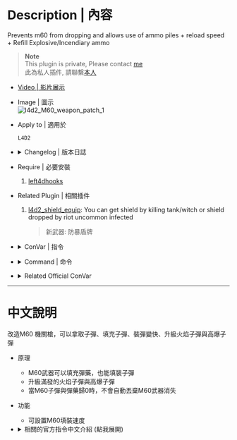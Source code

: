 
# Description | 內容
Prevents m60 from dropping and allows use of ammo piles + reload speed + Refill Explosive/Incendiary ammo

> __Note__ <br/>
This plugin is private, Please contact [me](https://github.com/fbef0102/Game-Private_Plugin#私人插件列表-private-plugins-list)<br/>
此為私人插件, 請聯繫[本人](https://github.com/fbef0102/Game-Private_Plugin#私人插件列表-private-plugins-list)

* [Video | 影片展示](https://youtu.be/w9X7Vcw2VXQ)

* Image | 圖示
    <br/>![l4d2_M60_weapon_patch_1](image/l4d2_M60_weapon_patch_1.gif)

* Apply to | 適用於
    ```
    L4D2
    ```

* <details><summary>Changelog | 版本日誌</summary>

    * v1.0h (2023-7-5)
	    * Add cvars
	    * Prevents m60 from dropping when 0 clip
	    * M60 Reload speed
	    * Refill Explosive/Incendiary ammo

    * v1.0.9
	    * [Originl Plugin By Lux](https://forums.alliedmods.net/showthread.php?t=323408)
</details>

* Require | 必要安裝
    1. [left4dhooks](https://forums.alliedmods.net/showthread.php?t=321696)

* Related Plugin | 相關插件
	1. [l4d2_shield_equip](/Plugin_%E6%8F%92%E4%BB%B6/Nothing_Impossible_%E7%84%A1%E7%90%86%E6%94%B9%E9%80%A0%E7%89%88/l4d2_shield_equip): You can get shield by killing tank/witch or shield dropped by riot uncommon infected
		> 新武器: 防暴盾牌

* <details><summary>ConVar | 指令</summary>

    * cfg/sourcemod/l4d2_M60_weapon_patch.cfg
        ```php
        // If 1, drop M60 when reaching 0 clip/ammo.
        l4d2_M60_weapon_patch_drop "0"

        // If 1, allow players to pick up ammo to resupply the M60.
        l4d2_M60_weapon_patch_resupply "1"

        // If 1, Refill M60 Explosive Ammo on pickup
        l4d2_M60_weapon_patch_upgrade_explosive_fix "1"

        // If 1, Refill M60 Incendiary Ammo on pickup
        l4d2_M60_weapon_patch_upgrade_incendiary_fix "1"

        // M60 Reload Speed is multiplied by this value (clamped between 0.2 and 1.0)
        l4d2_M60_weapon_patch_weaponreload_rate "1.0"
        ```
</details>

* <details><summary>Command | 命令</summary>
    
    None
</details>

* <details><summary>Related Official ConVar</summary>

	* write down the following cvars in cfg/server.cfg
		```php
		// M60 reserve ammo (-2 = infinite ammo)
		sm_cvar ammo_m60_max 300
		```
</details>

- - - -
# 中文說明
改造M60 機關槍，可以拿取子彈、填充子彈、裝彈變快、升級火焰子彈與高爆子彈

* 原理
    * M60武器可以填充彈藥，也能填裝子彈
    * 升級滿發的火焰子彈與高爆子彈
    * 當M60子彈與彈藥歸0時，不會自動丟棄M60武器消失

* 功能
    * 可設置M60填裝速度

* <details><summary>相關的官方指令中文介紹 (點我展開)</summary>

	* 以下指令寫入文件 cfg/server.cfg，可自行調整
		```php
		// M60 備用子彈 (-2 = 無限的子彈)
		sm_cvar ammo_m60_max 300
		```
</details>
